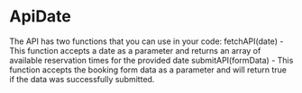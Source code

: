 # ApiDate
The API has two functions that you can use in your code:   fetchAPI(date) - This function accepts a date as a parameter and returns an array of available reservation times for the provided date   submitAPI(formData) - This function accepts the booking form data as a parameter and will return true if the data was successfully submitted.
